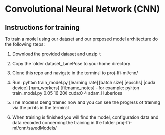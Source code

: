 #  Convolutional Neural Network (CNN)

## Instructions for training

To train a model using our dataset and our proposed model architecture do the following steps:

1. Download the provided dataset and unzip it

1. Copy the folder dataset_LanePose to your home directory

1. Clone this repo and navigate in the terminal to proj-lfi-ml/cnn/

1. Run: pyhton train_model.py [learning rate] [batch size] [epochs] [cuda device] [num_workers] [filename_notes]  - for example: pyhton train_model.py 0.05 16 200 cuda:0 4 adam_Huberloss
    
1. The model is being trained now and you can see the progress of training via the prints in the terminal

1. When training is finished you will find the model, configuration data and data recorded concerning the training in the folder proj-lfi-ml/cnn/savedModels/
